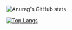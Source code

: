 <!-- <img alt="HTML" src ="https://img.shields.io/badge/HTML-E34F26.svg?&style=for-the-badge&logo=HTML5&logoColor=white"/>
<img alt="Unity" src ="https://img.shields.io/badge/Unity-FAFAFA.svg?&style=for-the-badge&logo=Unity&logoColor=black"/>
<img alt="React" src ="https://img.shields.io/badge/React-61DAFB.svg?&style=for-the-badge&logo=React&logoColor=white"/> -->
![Anurag's GitHub stats](https://github-readme-stats.vercel.app/api?username=sanghyenLee&show_icons=true&theme=radical)

[![Top Langs](https://github-readme-stats.vercel.app/api/top-langs/?username=sanghyenLee)](https://github.com/sanghyenLee/github-readme-stats)

